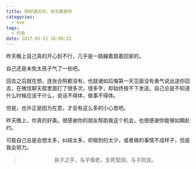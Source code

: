 ```yaml
---
title: 刚好遇见你，余生都是你
categories:
  - eve
tags:
  - 约会
date: 2017-05-31 16:08:22
---
```


昨天晚上自己真的开心到不行，几乎是一路蹦着跳着回家的。

自己还是未免太孩子气了一些吧。

回去之后就在想，连张合照都没有，也就诸如后悔第一天见面没有勇气说出送你回去，在微信聊天框里面打了很多次，很多字，却始终按不下发送。自己总是不知道什么时候应该干什么，说话不得体，做事不得体。

但是，也许正是因为在意，才会有这么多的小心思吧。

昨天晚上，你真的好美。很感谢你的朋友帮助我这个机会，也很感谢你能够如期赴约。

可能自己总是会想太多，纠结太多，却做到的太少，或者做的事情不成样子，但是我会努力。


><div align=center>执子之手，与子偕老。生死契阔，与子同说。</div>